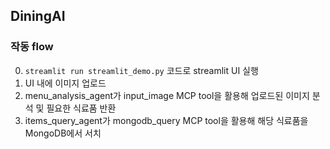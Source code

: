 ## DiningAI

### 작동 flow
0. `streamlit run streamlit_demo.py` 코드로 streamlit UI 실행
2. UI 내에 이미지 업로드
3. menu_analysis_agent가 input_image MCP tool을 활용해 업로드된 이미지 분석 및 필요한 식료품 반환
4. items_query_agent가 mongodb_query MCP tool을 활용해 해당 식료품을 MongoDB에서 서치
